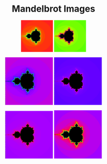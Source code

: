 <main align="center">
<h1 align="center"> Mandelbrot Images </h1>

<p>
<img src="pictures/fractol1.png" width="20%">
<img src="pictures/fractol2.png" width="20%">
 </p>
 <p>
<img src="pictures/fractol3.png" width="30%">
<img src="pictures/fractol4.png" width="30%">
  </p>
<img src="pictures/fractol5.png" width="30%">
<img src="pictures/fractol6.png" width="30%">
</main>
